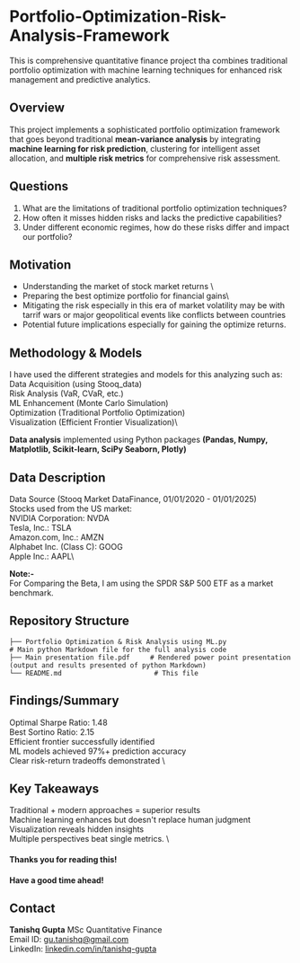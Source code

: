 # Portfolio-Optimization-Risk-Analysis-Framework
This is comprehensive quantitative finance project tha combines traditional portfolio optimization with machine learning techniques for enhanced risk management and predictive analytics.

## Overview
This project implements a sophisticated portfolio optimization framework that goes beyond traditional **mean-variance analysis** by integrating **machine learning for risk prediction**, clustering for intelligent asset allocation, and **multiple risk metrics** for comprehensive risk assessment.

## Questions
1. What are the limitations of traditional portfolio optimization techniques?
2. How often it misses hidden risks and lacks the predictive capabilities?
3. Under different economic regimes, how do these risks differ and impact our portfolio?

## Motivation
- Understanding the market of stock market returns \
- Preparing the best optimize portfolio for financial gains\
- Mitigating the risk especially in this era of market volatility may be with tarrif wars or major geopolitical events like conflicts between countries
- Potential future implications especially for gaining the optimize returns.

## Methodology & Models
I have used the different strategies and models for this analyzing such as: \
Data Acquisition (using Stooq_data)\
Risk Analysis (VaR, CVaR, etc.)\
ML Enhancement (Monte Carlo Simulation)\
Optimization (Traditional Portfolio Optimization)\
Visualization (Efficient Frontier Visualization)\

**Data analysis** implemented using Python packages **(Pandas, Numpy, Matplotlib, Scikit-learn, SciPy Seaborn, Plotly)**

## Data Description
Data Source (Stooq Market DataFinance,  01/01/2020 - 01/01/2025)\
Stocks used from the US market:\
NVIDIA Corporation: NVDA\
Tesla, Inc.: TSLA\
Amazon.com, Inc.: AMZN\
Alphabet Inc. (Class C): GOOG\
Apple Inc.: AAPL\

**Note:-**\
For Comparing the Beta, I am using the SPDR S&P 500 ETF as a market benchmark.

## Repository Structure

```
├── Portfolio Optimization & Risk Analysis using ML.py                 # Main python Markdown file for the full analysis code
├── Main presentation file.pdf     # Rendered power point presentation (output and results presented of python Markdown)
└── README.md                       # This file
```

## Findings/Summary
Optimal Sharpe Ratio: 1.48 \
Best Sortino Ratio: 2.15  \
Efficient frontier successfully identified \
ML models achieved 97%+ prediction accuracy \
Clear risk-return tradeoffs demonstrated \

## Key Takeaways
Traditional + modern approaches = superior results \
Machine learning enhances but doesn't replace human judgment \
 Visualization reveals hidden insights \
Multiple perspectives beat single metrics. \

#### Thanks you for reading this!
#### Have a good time ahead! 


## Contact
**Tanishq Gupta**
MSc Quantitative Finance\
Email ID: [gu.tanishq@gmail.com](mailto:gu.tanishq@gmail.com) \
LinkedIn: [linkedin.com/in/tanishq-gupta ](https://www.linkedin.com/in/tanishq-gupta-443197200/)
